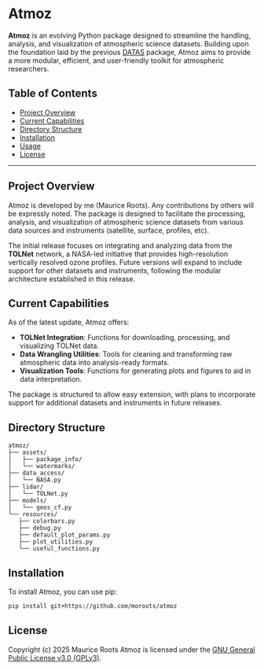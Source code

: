 # Atmoz

**Atmoz** is an evolving Python package designed to streamline the handling, analysis, and visualization of atmospheric science datasets. Building upon the foundation laid by the previous [DATAS](https://github.com/moroots/DATAS) package, Atmoz aims to provide a more modular, efficient, and user-friendly toolkit for atmospheric researchers.

## Table of Contents

* [Project Overview](#project-overview)
* [Current Capabilities](#current-capabilities)
* [Directory Structure](#directory-structure)
* [Installation](#installation)
* [Usage](#usage)
* [License](#license)

---

## Project Overview

Atmoz is developed by me (Maurice Roots). Any contributions by others will be expressly noted. The package is designed to facilitate the processing, analysis, and visualization of atmospheric science datasets from various data sources and instruments (satellite, surface, profiles, etc).

The initial release focuses on integrating and analyzing data from the **TOLNet** network, a NASA-led initiative that provides high-resolution vertically resolved ozone profiles. Future versions will expand to include support for other datasets and instruments, following the modular architecture established in this release.

## Current Capabilities

As of the latest update, Atmoz offers:

* **TOLNet Integration**: Functions for downloading, processing, and visualizing TOLNet data.
* **Data Wrangling Utilities**: Tools for cleaning and transforming raw atmospheric data into analysis-ready formats.
* **Visualization Tools**: Functions for generating plots and figures to aid in data interpretation.

The package is structured to allow easy extension, with plans to incorporate support for additional datasets and instruments in future releases.

## Directory Structure

<!-- START FILETREE -->
 ``` 
atmoz/
├── assets/
│   ├── package_info/
│   └── watermarks/
├── data_access/
│   └── NASA.py
├── lidar/
│   └── TOLNet.py
├── models/
│   └── geos_cf.py
└── resources/
    ├── colorbars.py
    ├── debug.py
    ├── default_plot_params.py
    ├── plot_utilities.py
    └── useful_functions.py
 ``` 
<!-- END FILETREE -->

## Installation

To install Atmoz, you can use pip:

```bash
pip install git+https://github.com/moroots/atmoz
```

## License

Copyright (c) 2025 Maurice Roots
Atmoz is licensed under the [GNU General Public License v3.0 (GPLv3)](https://www.gnu.org/licenses/gpl-3.0.html).



